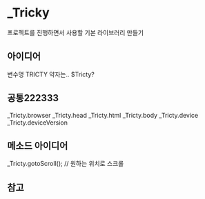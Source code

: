 # _Tricky
프로젝트를 진행하면서 사용할 기본 라이브러리 만들기

## 아이디어
변수명 TRICTY
약자는.. $Tricty?

## 공통222333
_Tricty.browser
_Tricty.head
_Tricty.html
_Tricty.body
_Tricty.device
_Tricty.deviceVersion




## 메소드 아이디어
_Tricty.gotoScroll(); // 원하는 위치로 스크롤



## 참고
